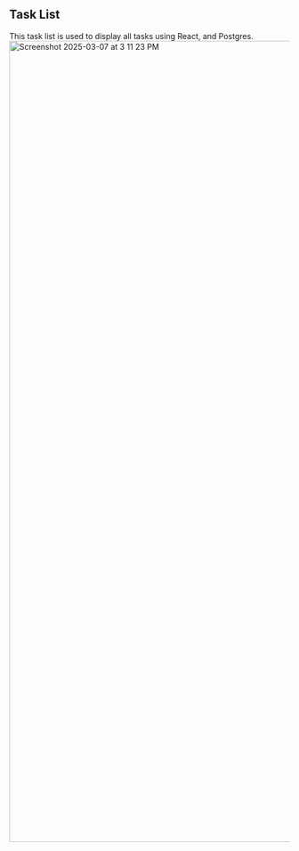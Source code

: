 ## Task List

This task list is used to display all tasks using React, and Postgres. <img width="1440" alt="Screenshot 2025-03-07 at 3 11 23 PM" src="https://github.com/user-attachments/assets/7ffecb23-7b0b-4663-b607-ec431bc77145" />

